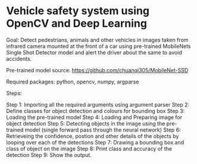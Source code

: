 # Vehicle safety system using OpenCV and Deep Learning

Goal: Detect pedestrians, animals and other vehicles in images taken from infrared camera mounted at the front of a car using pre-trained MobileNets Single Shot Detector model and alert the driver about the same to avoid accidents.


Pre-trained model source: https://github.com/chuanqi305/MobileNet-SSD

Required packages: python, opencv, numpy, argparse

Steps:

Step 1: Importing all the required arguments using argument parser
Step 2: Define classes for object detection and colours for bounding box
Step 3: Loading the pre-trained model
Step 4: Loading and Preparing image for object detection
Step 5: Detecting objects in the image using the pre-trained model (single forward pass through the neural network)
Step 6: Retrieveing the confidence, postion and other details of the objects by looping over each of the detections
Step 7: Drawing a bounding box and class of object on the image
Step 8: Print class and accuracy of the detection
Step 9: Show the output.


